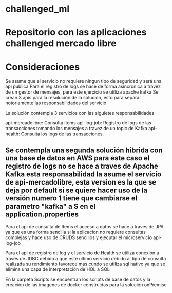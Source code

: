 # challenged_ml
# Repositorio con las aplicaciones challenged mercado libre

# Consideraciones
Se asume que el servicio no requiere ningun tipo de seguridad y será una api publica
Para el registro de logs se hace de forma asincronica a travez de un gestor de mensajes, para este ejercicio se utiliza apache kafka
Se crean 3 apis para la resoluciòn de la solución, esto para separar notoriamente las responsabilidades del servicio

La solución  contempla 3 servicios con las siguietes responsabilidades

api-mercadolibre: Consulta items
api-log-job: Registro de logs de las transacciones tomando los mensajes a travez de un topic de Kafka
api-health: Consulta los logs de las transacciones.

Se contempla una segunda solución hibrida con una base de datos en AWS para este caso   el registro de logs no se hace a traves de Apache Kafka esta responsabilidad la asume el servicio de api-mercadolibre, esta version es la que se deja por default si se quiere hacer uso de la versión numero 1 tiene que cambiarse el parametro
"kafka" a S en el application.properties
-------------------------------------------------------------------------------------------------------------------------------------------------------------------

Para el api de consulta de Items el acceso a datos se hace a traves de JPA ya que es una forma sencilla si la aplicacion no requiere consultas complejas y hace uso de CRUDS sencillos y ejecutar el microservicio api-log-job

Para el api de registro de log y el servicio de Health se utiliza conexion a traves de JDBC debido a que este ultimo servicio debido al tipo de consulta realizada su rendimiento favorece mas cundo se utiliza sql nativo ya que se elimina una capa de interpretaciòn de HQL a SQL 

En la carpeta Scripts se encuentran los scripts de base de datos y la creaciòn de las imagenes de docker construidas para la solución onPremise
